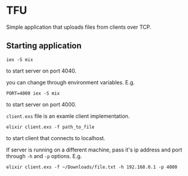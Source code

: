# TFU
Simple application that uploads files from clients over TCP.


## Starting application
```
iex -S mix
```
to start server on port 4040.

you can change through environment variables.
E.g.
```
PORT=4000 iex -S mix
```
to start server on port 4000.

`client.exs` file is an examle client implementation.

```
elixir client.exs -f path_to_file
```
to start client that connects to localhost.

If server is running on a different machine, pass it's ip address and port through `-h` and `-p` options.
E.g.
```
elixir client.exs -f ~/Downloads/file.txt -h 192.168.0.1 -p 4000
```